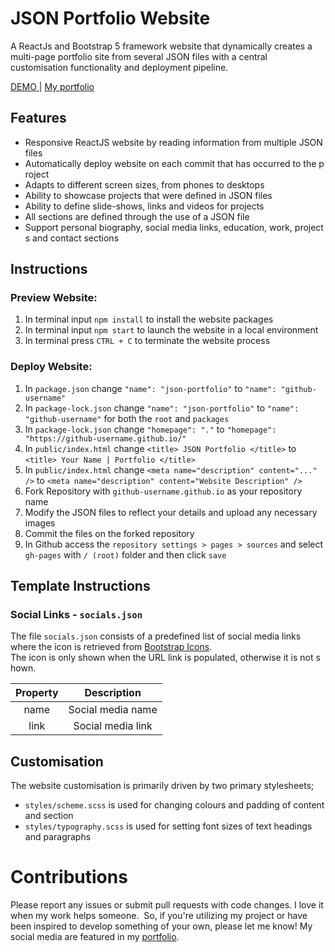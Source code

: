 # JSON Portfolio Website

A ReactJs and Bootstrap 5 framework website that dynamically creates a multi-page portfolio site from several JSON files with a central customisation functionality and deployment pipeline.

<a href="http://brandonabela.github.io/json-portfolio" target="_blank"> DEMO </a> | <a href="http://www.brandonabela.github.io" target="_blank"> My portfolio </a>

## Features

- Responsive ReactJS website by reading information from multiple JSON files
- Automatically deploy website on each commit that has occurred to the project
- Adapts to different screen sizes, from phones to desktops
- Ability to showcase projects that were defined in JSON files
- Ability to define slide-shows, links and videos for projects
- All sections are defined through the use of a JSON file
- Support personal biography, social media links, education, work, projects and contact sections

## Instructions

### Preview Website:

1. In terminal input ```npm install``` to install the website packages
2. In terminal input ```npm start``` to launch the website in a local environment
3. In terminal press ```CTRL + C``` to terminate the website process

### Deploy Website:

1. In ```package.json``` change ```"name": "json-portfolio"``` to ```"name": "github-username"```
2. In ```package-lock.json``` change ```"name": "json-portfolio"``` to ```"name": "github-username"``` for both the ```root``` and ```packages```
3. In ```package-lock.json``` change ```"homepage": "."``` to ```"homepage": "https://github-username.github.io/"```
4. In ```public/index.html``` change ```<title> JSON Portfolio </title>``` to ```<title> Your Name | Portfolio </title>```
5. In ```public/index.html``` change ```<meta name="description" content="..." />``` to ```<meta name="description" content="Website Description" />```
6. Fork Repository with ```github-username.github.io``` as your repository name
7. Modify the JSON files to reflect your details and upload any necessary images
8. Commit the files on the forked repository
9. In Github access the ```repository settings > pages > sources``` and select ```gh-pages``` with ```/ (root)``` folder and then click ```save```

## Template Instructions

### Social Links - ```socials.json```

The file ```socials.json``` consists of a predefined list of social media links where the icon is retrieved from <a href="https://icons.getbootstrap.com/" target="_blank">Bootstrap Icons</a>. The icon is only shown when the URL link is populated, otherwise it is not shown.

| **Property** |  **Description**  |
| :----------: | :---------------: |
|     name     | Social media name |
|     link     | Social media link |

## Customisation

The website customisation is primarily driven by two primary stylesheets;

* ```styles/scheme.scss``` is used for changing colours and padding of content and section
* ```styles/typography.scss``` is used for setting font sizes of text headings and paragraphs

# Contributions

Please report any issues or submit pull requests with code changes. I love it when my work helps someone.  So, if you're utilizing my project or have been inspired to develop something of your own, please let me know! My social media are featured in my <a href="http://www.brandonabela.github.io" target="_blank">portfolio</a>.
